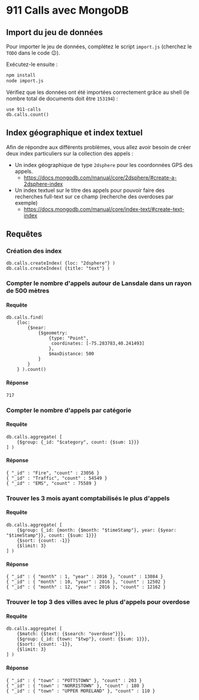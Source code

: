 # 911 Calls avec MongoDB

## Import du jeu de données

Pour importer le jeu de données, complétez le script `import.js` (cherchez le `TODO` dans le code :wink:).

Exécutez-le ensuite :

```bash
npm install
node import.js
```

Vérifiez que les données ont été importées correctement grâce au shell (le nombre total de documents doit être `153194`) :

```
use 911-calls
db.calls.count()
```

## Index géographique et index textuel

Afin de répondre aux différents problèmes, vous allez avoir besoin de créer deux index particuliers sur la collection des appels :

* Un index géographique de type `2dsphere` pour les coordonnées GPS des appels.
  * https://docs.mongodb.com/manual/core/2dsphere/#create-a-2dsphere-index
* Un index textuel sur le titre des appels pour pouvoir faire des recherches full-text sur ce champ (recherche des overdoses par exemple)
  * https://docs.mongodb.com/manual/core/index-text/#create-text-index

## Requêtes

### Création des index ###

```
db.calls.createIndex( {loc: "2dsphere"} )
db.calls.createIndex( {title: "text"} )
```

### Compter le nombre d'appels autour de Lansdale dans un rayon de 500 mètres

#### Requête ####

```
db.calls.find(
    {loc:
        {$near:
            {$geometry:
                {type: "Point",
                 coordinates: [-75.283783,40.241493]
                },
                $maxDistance: 500
            }
        }
    } ).count()
```

#### Réponse ####

```
717
```

### Compter le nombre d'appels par catégorie

#### Requête ####

```
db.calls.aggregate( [
    {$group: {_id: "$category", count: {$sum: 1}}}
] )
```

#### Réponse ####

```
{ "_id" : "Fire", "count" : 23056 }
{ "_id" : "Traffic", "count" : 54549 }
{ "_id" : "EMS", "count" : 75589 }
```

### Trouver les 3 mois ayant comptabilisés le plus d'appels

#### Requête ####

```
db.calls.aggregate( [
    {$group: {_id: {month: {$month: "$timeStamp"}, year: {$year: "$timeStamp"}}, count: {$sum: 1}}}
    {$sort: {count: -1}}
    {$limit: 3}
] )
```

#### Réponse ####

```
{ "_id" : { "month" : 1, "year" : 2016 }, "count" : 13084 }
{ "_id" : { "month" : 10, "year" : 2016 }, "count" : 12502 }
{ "_id" : { "month" : 12, "year" : 2016 }, "count" : 12162 }
```

### Trouver le top 3 des villes avec le plus d'appels pour overdose

#### Requête ####

```
db.calls.aggregate( [
    {$match: {$text: {$search: "overdose"}}},
    {$group: {_id: {town: "$twp"}, count: {$sum: 1}}},
    {$sort: {count: -1}},
    {$limit: 3}
] )
```

#### Réponse ####

```
{ "_id" : { "town" : "POTTSTOWN" }, "count" : 203 }
{ "_id" : { "town" : "NORRISTOWN" }, "count" : 180 }
{ "_id" : { "town" : "UPPER MORELAND" }, "count" : 110 }
```